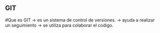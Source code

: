 ## GIT
#Que es GIT
	-> es un sistema de control de versiones. 
	-> ayuda a realizar un seguimiento
	-> se utiliza para colaborar el codigo.

